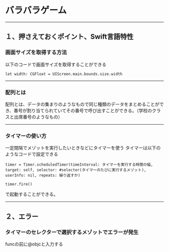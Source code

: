 # バラバラゲーム
***
## １、押さえておくポイント、Swift言語特性
### 画面サイズを取得する方法
以下のコードで画面サイズを取得することができる
```
let width: CGFloat = UIScreen.main.bounds.size.width
```

---

### 配列とは
配列とは、データの集まりのようなもので同じ種類のデータをまとめることができ、番号が割り当てられていてその番号で呼び出すことができる。（学校のクラスと出席番号のようなもの）

---

### タイマーの使い方
一定間隔でメゾットを実行したいときなどにタイマーを使う
タイマーは以下のようなコードで設定できる
```
timer = Timer.scheduledTimer(timeInterval: タイマーを実行する時間の幅, target: self, selector: #selector(タイマーのたびに実行するメゾット), userInfo: nil, repeats: 繰り返すか)
```
```
timer.fire()
```
で起動することができる。
___

## ２、エラー

### タイマーのセレクターで選択するメゾットでエラーが発生
funcの前に@objcと入力する

